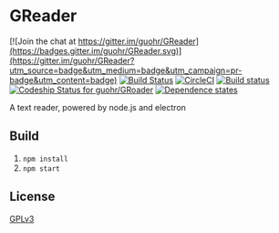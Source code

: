 # GReader

[![Join the chat at https://gitter.im/guohr/GReader](https://badges.gitter.im/guohr/GReader.svg)](https://gitter.im/guohr/GReader?utm_source=badge&utm_medium=badge&utm_campaign=pr-badge&utm_content=badge)
[![Build Status](https://travis-ci.org/guohr/GReader.svg?branch=master)](https://travis-ci.org/guohr/GReader)
[![CircleCI](https://circleci.com/gh/guohr/GReader/tree/master.svg?style=svg)](https://circleci.com/gh/guohr/GReader/tree/master)
[![Build status](https://ci.appveyor.com/api/projects/status/wpru0j5db4smdbnu?svg=true)](https://ci.appveyor.com/project/banyudu/greader)
[![Codeship Status for guohr/GRoader](https://codeship.com/projects/c44a53c0-2ef8-0134-5b53-5ebc8f268022/status?branch=master)](https://codeship.com/projects/163772)
[![Dependence states](https://david-dm.org/guohr/GReader.svg)](https://david-dm.org/guohr/GReader.svg)

A text reader, powered by node.js and electron

## Build

1. `npm install`
2. `npm start`

## License
[GPLv3](./LICENSE)

